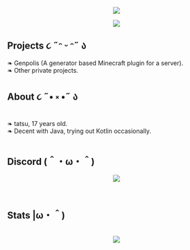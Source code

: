 <div align="center">

<img src="https://cdn.discordapp.com/attachments/744610800404267072/1121511574037860412/stalker.gif" /><br />

<p align=center>
 <img src="https://komarev.com/ghpvc/?username=tatsuwuki-X7&style=for-the-badge&logo=Streamlit&color=ffdcf7&logo=Bookmeter">
  </p>

</div>

<h2>Projects ૮ ˶ᵔ ᵕ ᵔ˶ ა</h2>
❧ Genpolis (A generator based Minecraft plugin for a server).<br />
❧ Other private projects.<br />

<h2>About ૮ ˶• ༝ •˶ ა</h2>
❧ tatsu, 17 years old.<br />
❧ Decent with Java, trying out Kotlin occasionally.<br /><br />

<h2>Discord (＾・ω・＾)</h2>

<p align="center"><a href="https://discord.com/users/323071398551486467"><img align="center" src="https://lanyard-profile-readme.vercel.app/api/323071398551486467?bg=0d1117&idleMessage=Stop%20stalking%20me!%20>;3"></a></p>

<br />

<h2>Stats |ω・＾)</h2>
<p align = center>
  <br />
  <img src = "https://github-readme-streak-stats.herokuapp.com?user=tatsuwuki&theme=rose-pine&hide_border=true">
</p>
